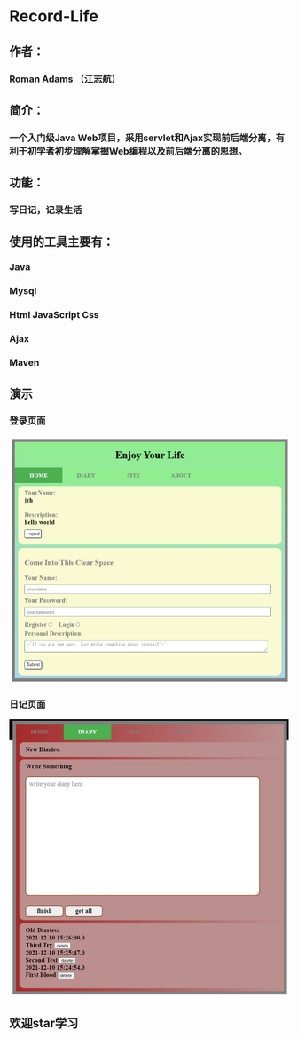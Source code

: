 # Record-Life

## 作者：

### Roman Adams （江志航）

## 简介：

### 一个入门级Java Web项目，采用servlet和Ajax实现前后端分离，有利于初学者初步理解掌握Web编程以及前后端分离的思想。

## 功能：

### 写日记，记录生活

## 使用的工具主要有：

### Java

### Mysql

### Html JavaScript Css

### Ajax

### Maven

## 演示

### 登录页面

![](1.jpeg)

### 日记页面

![](2.jpeg)

## 欢迎star学习